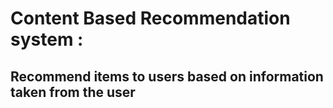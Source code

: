 # Content Based Recommendation system :
## Recommend items to users based on information taken from the user
